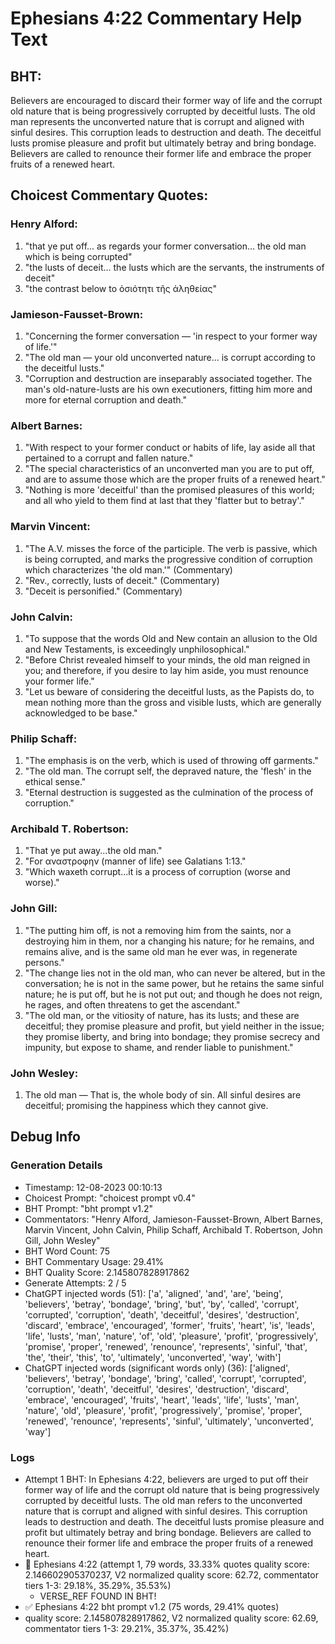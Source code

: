 # Ephesians 4:22 Commentary Help Text

## BHT:
Believers are encouraged to discard their former way of life and the corrupt old nature that is being progressively corrupted by deceitful lusts. The old man represents the unconverted nature that is corrupt and aligned with sinful desires. This corruption leads to destruction and death. The deceitful lusts promise pleasure and profit but ultimately betray and bring bondage. Believers are called to renounce their former life and embrace the proper fruits of a renewed heart.

## Choicest Commentary Quotes:
### Henry Alford:
1. "that ye put off... as regards your former conversation... the old man which is being corrupted"
2. "the lusts of deceit... the lusts which are the servants, the instruments of deceit"
3. "the contrast below to ὁσιότητι τῆς ἀληθείας"

### Jamieson-Fausset-Brown:
1. "Concerning the former conversation — 'in respect to your former way of life.'"
2. "The old man — your old unconverted nature... is corrupt according to the deceitful lusts."
3. "Corruption and destruction are inseparably associated together. The man's old-nature-lusts are his own executioners, fitting him more and more for eternal corruption and death."

### Albert Barnes:
1. "With respect to your former conduct or habits of life, lay aside all that pertained to a corrupt and fallen nature."
2. "The special characteristics of an unconverted man you are to put off, and are to assume those which are the proper fruits of a renewed heart."
3. "Nothing is more 'deceitful' than the promised pleasures of this world; and all who yield to them find at last that they 'flatter but to betray'."

### Marvin Vincent:
1. "The A.V. misses the force of the participle. The verb is passive, which is being corrupted, and marks the progressive condition of corruption which characterizes 'the old man.'" (Commentary)
2. "Rev., correctly, lusts of deceit." (Commentary)
3. "Deceit is personified." (Commentary)

### John Calvin:
1. "To suppose that the words Old and New contain an allusion to the Old and New Testaments, is exceedingly unphilosophical."
2. "Before Christ revealed himself to your minds, the old man reigned in you; and therefore, if you desire to lay him aside, you must renounce your former life."
3. "Let us beware of considering the deceitful lusts, as the Papists do, to mean nothing more than the gross and visible lusts, which are generally acknowledged to be base."

### Philip Schaff:
1. "The emphasis is on the verb, which is used of throwing off garments."
2. "The old man. The corrupt self, the depraved nature, the 'flesh' in the ethical sense."
3. "Eternal destruction is suggested as the culmination of the process of corruption."

### Archibald T. Robertson:
1. "That ye put away...the old man." 
2. "For αναστροφην (manner of life) see Galatians 1:13." 
3. "Which waxeth corrupt...it is a process of corruption (worse and worse)."

### John Gill:
1. "The putting him off, is not a removing him from the saints, nor a destroying him in them, nor a changing his nature; for he remains, and remains alive, and is the same old man he ever was, in regenerate persons."
2. "The change lies not in the old man, who can never be altered, but in the conversation; he is not in the same power, but he retains the same sinful nature; he is put off, but he is not put out; and though he does not reign, he rages, and often threatens to get the ascendant."
3. "The old man, or the vitiosity of nature, has its lusts; and these are deceitful; they promise pleasure and profit, but yield neither in the issue; they promise liberty, and bring into bondage; they promise secrecy and impunity, but expose to shame, and render liable to punishment."

### John Wesley:
1. The old man — That is, the whole body of sin. All sinful desires are deceitful; promising the happiness which they cannot give.



## Debug Info
### Generation Details
- Timestamp: 12-08-2023 00:10:13
- Choicest Prompt: "choicest prompt v0.4"
- BHT Prompt: "bht prompt v1.2"
- Commentators: "Henry Alford, Jamieson-Fausset-Brown, Albert Barnes, Marvin Vincent, John Calvin, Philip Schaff, Archibald T. Robertson, John Gill, John Wesley"
- BHT Word Count: 75
- BHT Commentary Usage: 29.41%
- BHT Quality Score: 2.145807828917862
- Generate Attempts: 2 / 5
- ChatGPT injected words (51):
	['a', 'aligned', 'and', 'are', 'being', 'believers', 'betray', 'bondage', 'bring', 'but', 'by', 'called', 'corrupt', 'corrupted', 'corruption', 'death', 'deceitful', 'desires', 'destruction', 'discard', 'embrace', 'encouraged', 'former', 'fruits', 'heart', 'is', 'leads', 'life', 'lusts', 'man', 'nature', 'of', 'old', 'pleasure', 'profit', 'progressively', 'promise', 'proper', 'renewed', 'renounce', 'represents', 'sinful', 'that', 'the', 'their', 'this', 'to', 'ultimately', 'unconverted', 'way', 'with']
- ChatGPT injected words (significant words only) (36):
	['aligned', 'believers', 'betray', 'bondage', 'bring', 'called', 'corrupt', 'corrupted', 'corruption', 'death', 'deceitful', 'desires', 'destruction', 'discard', 'embrace', 'encouraged', 'fruits', 'heart', 'leads', 'life', 'lusts', 'man', 'nature', 'old', 'pleasure', 'profit', 'progressively', 'promise', 'proper', 'renewed', 'renounce', 'represents', 'sinful', 'ultimately', 'unconverted', 'way']

### Logs
- Attempt 1 BHT: In Ephesians 4:22, believers are urged to put off their former way of life and the corrupt old nature that is being progressively corrupted by deceitful lusts. The old man refers to the unconverted nature that is corrupt and aligned with sinful desires. This corruption leads to destruction and death. The deceitful lusts promise pleasure and profit but ultimately betray and bring bondage. Believers are called to renounce their former life and embrace the proper fruits of a renewed heart.
- 🔄 Ephesians 4:22 (attempt 1, 79 words, 33.33% quotes quality score: 2.146602905370237, V2 normalized quality score: 62.72, commentator tiers 1-3: 29.18%, 35.29%, 35.53%) 
	- VERSE_REF FOUND IN BHT!
- ✅ Ephesians 4:22 bht prompt v1.2 (75 words, 29.41% quotes)
- quality score: 2.145807828917862, V2 normalized quality score: 62.69, commentator tiers 1-3: 29.21%, 35.37%, 35.42%)